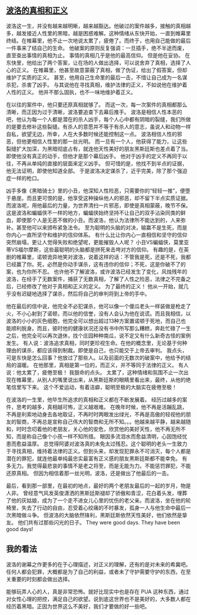 ## [波洛的真相和正义](https://book.douban.com/review/6494058/)
波洛这一生，并没有越来越明晰，越来越豁达。他破过的案件越多，接触的真相越多，越发接近人性里的黑暗，越是困惑难解。这种情绪从东快开始，一直到帷幕里终结。在帷幕里，他不止一次地说太累了，疲倦了。而终于，也用自己能做的最后一件事来了结自己的生命。
他破案的原则反复强调：一旦插手，绝不半途而废，直至查出事情的真相为止。
事情的真相几乎是他的最高信仰。
但是他在妥协。
在东快里，他给出了两个答案，让在场的人做出选择，可以说舍弃了真相，选择了人心的正义。
在帷幕里，他甚至故意蒙蔽了真相，做了伪证，给出了假答案，但却维护了实质的正义。
甚至，他用自己生命里的最后一击，不惜让自己成为一名谋杀犯，杀害了凶手。
与其说他在寻找真相，维护法律的正义，不如说他在维护着人性的正义。
他并不那么固执，也不一味地维护着正义。

在以往的案件中，他只要还原真相就够了。
而这一次，每一次案件的真相都那么清晰，而正因为过于清晰，波洛要追查下去幕后推手。
波洛是相信人性本恶的吧，他认为每一个人都是潜在的杀人凶手，每个人心中都有阴暗的裂缝，我们所做的是要去修补这些裂缝。有杀人的意愿并不等于有杀人的意志，虽说人和动物一样自私，欲望无边，所幸，人在大多数时候还能控制这一点。
波洛相信人性的邪恶，但他更相信人性里的那一丝光明。
而一旦有一个人，他获得了能力，让这些裂缝扩大加深，为黑暗彻底占有，就连他天性美好的朋友黑斯廷斯也差点着了当。即使他没有真正的动手，但他才是那个幕后凶手。
他对于凶手的定义不再同于以往，不再从单纯的直接的层面来定义凶手。
但可惜的是，他找不到半点的证据，他无法证明，即使他知道全部。
于是波洛决定谋杀了，近乎完美，除了那个强迫症一样的枪口。

凶手多像《黑暗骑士》里的小丑，他深知人性险恶，只需要你的“轻轻一推”，便堕于悬崖。而且更可恨的是，他享受这种操纵他人的邪恶，却不留下半点实质证据。
而波洛呢，用他最后的力量，为世界清扫一片邪恶，即使是真相蒙蔽，晚节不保。
这是波洛和蝙蝠侠不一样的地方，蝙蝠侠始终坚持不让自己的双手沾染同类的鲜血，即使那个人是无恶不做的小丑。而波洛，他认为法律所不能达到的，人来弥补。甚至他可以来颁布紧急法令。
至为聪明的头脑的对决，输赢不是生死，而是你内心一直所坚守和维护的信仰体系。
有什么比让你内心一直相信和坚守的信仰突然崩塌，更让人觉得失败和绝望呢，更能摧毁人人呢？
小丑VS蝙蝠侠，莫里亚蒂VS福尔摩斯，这些最聪明的头脑都是拼死来击垮对方的信仰。
有趣的是，在英剧的帷幕里，诺顿诡异地笑对波洛，说着这样的话：不管我是死，还是不死，我都已经赢了你。死，必然是你动手谋杀，这有违你的信仰；不死，这是你破不了的案，也为你所不忍。
也许他不了解波洛，或许波洛已经发生了变化，风烛残年的波洛，在经手了无数案件，捕获了无数真相，了解了人性之险恶，法律之不完备之后，已经修改了他对于真相和正义的定义。
为了最终的正义！
他从一开始，就几乎没有迟疑地选择了谋杀，然后将自己的审判将到上帝的手中。

他在最后的信中说，他完全不必犯谋杀，他可以像一个傻瓜老头一样装做是枪走了火，不小心射到了诺顿，而以他的信誉，没有人会认为他在说谎。而且我相信，以波洛的小小的灰色细胞，他完全可以想出超过13种方案置诺顿于死地，而自己也能顺利脱身。而且，彼时他的健康状况还没有书中所写那么糟糕，奔赴忙碌了一生之后，他完全可以再次退休，找个庄园种种南瓜，说不定又有什么新奇古怪的案例发生。
有人说：波洛追求真相，同时更珍视生命。在他的概念里，无论基于何种理由的谋杀，都应该得到制裁。即使是自己，也只能交于上帝去审判。
我点头，可是东快是怎么回事？他放过了那些人。以及前面的无数次的破案中，他给予的结局的温暖。
在他那里，真相是第一位的，而正义，并不等同于法律的正义。
有人说：他太累了，疲倦至极！
我狠命的点头。
太累了，这种情绪和氛围不止一次出现在帷幕里，从别人的嘴里说出来，从黑斯廷斯的眼睛里看出来，最终，从他的绝笔信里写下来。
这个不爱运动，有着洁癖，聪明至极的大脑实在疲倦至极！

在波洛的一生里，他毕生所追求的真相和正义都在不断发展着。
经历过越多的案件，思考的越多，真相越可怖，正义越艰难。
在晚年时候，他不再是活蹦乱跳，不再是利索地动身去各地取证，不再时时两眼发出绿光，不再是高傲的轻视他的朋友的智商，不再总是宣称自己伟大的智商和无所不知。。。他越来越平静，越来越随和，时时念叨着他的老朋友，关心他的安危，欣赏他的美好天性，他不再无所不知，而是称自己像个小孩一样不知所措。
眼因多流泪水而愈益清明，心因饱经忧患而愈益温厚。
总觉得阿婆对波洛真的未免太过残忍。这个聪明的老头一生致力于寻找真相，维持着法律的正义。但到头来，却发现犯罪永不可消灭，每个人都是潜在的罪犯，就连他最单纯最忠实最富有正义感的朋友黑斯廷斯都不能幸免。
有多无力。我觉得最悲哀的事情不是老之将至，而是无能为力。不能惩罚罪犯，不能还原真相。
但因为相信着那一丝光明，波洛，还是做出了他最后的一击。

最后，看到那一部里，在最初的地点，最好的两个老朋友最后的一起的岁月，物是人非。
曾经意气风发英俊潇洒的黑斯廷斯褪却了骄傲和青涩，花白着头发，埋葬了他的灰姑娘，成为了一个走不进女儿心里的忧伤的老父亲。而波洛，坐在他的轮椅里，失去了行动的自由，忍受着心绞痛的不时暴发，孤身一人与他生命中最后一次黑暗做斗争。
但波洛的大脑依然锋利，黑斯廷斯依然天性美好，他们依然是挚友。
他们共有过那些闪光的日子。
They were good days.
They have been good days!

## 我的看法
波洛的谢幕之作更多的在于心理描述，对正义的理解，还有的是对未来的希冀吧。任何人都会犯罪，大概都是为了自己的利益，或者未了守护需要守护的东西，在至关重要的时刻都会做出选择。

能够玩弄人心的人，真是非常恐怖。就好比现实中也是存在 PUA 这种东西，通过对女性心理的把控，满足自己的欲望。说到底这世界也不是美好的，大多数人都在经历着黑暗。正因为世界这么不美好，我们才要做的好一些吧。